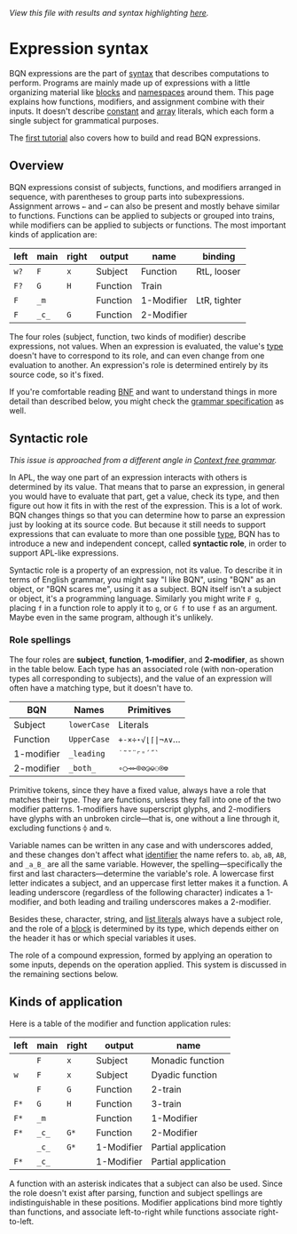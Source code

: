 *View this file with results and syntax highlighting [here](https://mlochbaum.github.io/BQN/doc/expression.html).*

# Expression syntax

BQN expressions are the part of [syntax](syntax.md) that describes computations to perform. Programs are mainly made up of expressions with a little organizing material like [blocks](block.md) and [namespaces](namespace.md) around them. This page explains how functions, modifiers, and assignment combine with their inputs. It doesn't describe [constant](syntax.md#constants) and [array](arrayrepr.md#list-literals) literals, which each form a single subject for grammatical purposes.

The [first tutorial](../tutorial/expression.md) also covers how to build and read BQN expressions.

## Overview

BQN expressions consist of subjects, functions, and modifiers arranged in sequence, with parentheses to group parts into subexpressions. Assignment arrows `←` and `↩` can also be present and mostly behave similar to functions. Functions can be applied to subjects or grouped into trains, while modifiers can be applied to subjects or functions. The most important kinds of application are:

| left  | main  | right | output     | name       | binding
|-------|-------|-------|------------|------------|---------
|  `w?` |  `F`  |  `x`  | Subject    | Function   | RtL, looser
|  `F?` |  `G`  |  `H`  | Function   | Train      |
|  `F`  | `_m`  |       | Function   | 1-Modifier | LtR, tighter
|  `F`  | `_c_` |  `G`  | Function   | 2-Modifier |

The four roles (subject, function, two kinds of modifier) describe expressions, not values. When an expression is evaluated, the value's [type](types.md) doesn't have to correspond to its role, and can even change from one evaluation to another. An expression's role is determined entirely by its source code, so it's fixed.

If you're comfortable reading [BNF](https://en.wikipedia.org/wiki/Backus%E2%80%93Naur_form) and want to understand things in more detail than described below, you might check the [grammar specification](../spec/grammar.md) as well.

## Syntactic role

*This issue is approached from a different angle in [Context free grammar](context.md).*

In APL, the way one part of an expression interacts with others is determined by its value. That means that to parse an expression, in general you would have to evaluate that part, get a value, check its type, and then figure out how it fits in with the rest of the expression. This is a lot of work. BQN changes things so that you can determine how to parse an expression just by looking at its source code. But because it still needs to support expressions that can evaluate to more than one possible [type](types.md), BQN has to introduce a new and independent concept, called **syntactic role**, in order to support APL-like expressions.

Syntactic role is a property of an expression, not its value. To describe it in terms of English grammar, you might say "I like BQN", using "BQN" as an object, or "BQN scares me", using it as a subject. BQN itself isn't a subject or object, it's a programming language. Similarly you might write `F g`, placing `f` in a function role to apply it to `g`, or `G f` to use `f` as an argument. Maybe even in the same program, although it's unlikely.

### Role spellings

The four roles are **subject**, **function**, **1-modifier**, and **2-modifier**, as shown in the table below. Each type has an associated role (with non-operation types all corresponding to subjects), and the value of an expression will often have a matching type, but it doesn't have to.

| BQN         | Names       | Primitives
|-------------|-------------|-----------------
| Subject     | `lowerCase` | Literals
| Function    | `UpperCase` | `+-×÷⋆√⌊⌈\|¬∧∨`…
| 1-modifier  | `_leading`  | `` ˙˜˘¨⌜⁼´˝` ``
| 2-modifier  | `_both_`    | `∘○⊸⟜⌾⊘◶⎉⚇⍟⎊`

Primitive tokens, since they have a fixed value, always have a role that matches their type. They are functions, unless they fall into one of the two modifier patterns. 1-modifiers have superscript glyphs, and 2-modifiers have glyphs with an unbroken circle—that is, one without a line through it, excluding functions `⌽` and `⍉`.

Variable names can be written in any case and with underscores added, and these changes don't affect what [identifier](lexical.md) the name refers to. `ab`, `aB`, `AB`, and `_a_B_` are all the same variable. However, the spelling—specifically the first and last characters—determine the variable's role. A lowercase first letter indicates a subject, and an uppercase first letter makes it a function. A leading underscore (regardless of the following character) indicates a 1-modifier, and both leading and trailing underscores makes a 2-modifier.

Besides these, character, string, and [list literals](arrayrepr.md#list-literals) always have a subject role, and the role of a [block](block.md) is determined by its type, which depends either on the header it has or which special variables it uses.

The role of a compound expression, formed by applying an operation to some inputs, depends on the operation applied. This system is discussed in the remaining sections below.

## Kinds of application

Here is a table of the modifier and function application rules:

| left  | main  | right | output     | name
|-------|-------|-------|------------|------
|       |  `F`  |  `x`  | Subject    | Monadic function
|  `w`  |  `F`  |  `x`  | Subject    | Dyadic function
|       |  `F`  |  `G`  | Function   | 2-train
|  `F*` |  `G`  |  `H`  | Function   | 3-train
|  `F*` | `_m`  |       | Function   | 1-Modifier
|  `F*` | `_c_` |  `G*` | Function   | 2-Modifier
|       | `_c_` |  `G*` | 1-Modifier | Partial application
|  `F*` | `_c_` |       | 1-Modifier | Partial application

A function with an asterisk indicates that a subject can also be used. Since the role doesn't exist after parsing, function and subject spellings are indistinguishable in these positions. Modifier applications bind more tightly than functions, and associate left-to-right while functions associate right-to-left.
